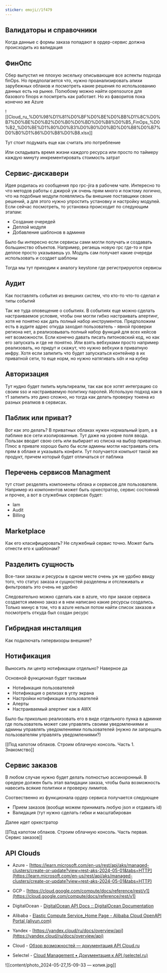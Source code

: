 ```yaml
---
sticker: emoji//1f479
---
```

## Валидаторы и справочники

Когда данные с формы заказа попадают в ордер-сервис должна происходить из валидация

## ФинОпс

Сбер выпустил не плохую эксельку описывающие все аспекты подхода finOps. Но предполагается что, нужно проанализировать апихи зарубежных облаков и посмотреть какие решения по использованию данных есть на рынке. Полюбому можно найти opensource для базового finops и посмтреть как работает. Но из фаворитов пока конечно же Azure

![[Cloud_ru_%D0%98%D1%81%D0%BF%D0%BE%D0%BB%D1%8C%D0%B7%D0%BE%D0%B2%D0%B0%D0%BD%D0%B8%D0%B5_FinOps_%D0%B2_%D0%BE%D1%80%D0%B3%D0%B0%D0%BD%D0%B8%D0%B7%D0%B0%D1%86%D0%B8%D0%B8.xlsx]]

Тут стоит подумать еще как считать это потребление

Или складывать время жизни каждого ресурса или просто по таймеру каждую минуту инкрементировать стоимость затрат

## Сервис-дискавери

Идея родилась из сообщения про rpc-jira в рабочем чате. Интересно то что методов работы с джирой уж очень прям много и пожтому логично, что на подобные модули появлялись бы внешние поставщики своих решений, а для этого нужно упростить установку и настройку модулей. Если сейчас посмотреть, то установка происходит по следующим этапам:

- Создание очередей
- Деплой модуля
- Добавление шаблонов в админке

  

Было бы интересно если сервисы сами могли получать и создавать большинство объектов. Например, регаешь новую rpc где-то и при деплое просто указываешь уз. Модуль сам получает какие очереди использовать и создает шаблоны

  

Тогда мы тут приходим к аналогу keystone где регистрируются сервисы

  

## Аудит

Как поставлять события из внешних систем, что кто-то что-то сделал и типы событий

Так же туда оповещение о событиях. В событиях еще можно сделать настраиваемое условие, чтобы они могли гибко настраивать алертинг, хотя не понятно как дать полный набор инструментов. Предположим есть в аудите адрес откуда заходил пользователь - явной проверки региона нет, а реализовывать полный набор функций для всех кейсов нет возможности. Если конечно давать писать питоновский код, но как его запускать и где не понятно. Или взять вебхуками просто например реализовать, но придут и скажут, что нужно вебхуки в приватную инфру. Хотя если запилить что будет запускаться контейнер в их приватной сети, то еще норм, но нужно натягивать sdn и на кубер

  

## Авторизация

Тут нудно будет пилить мультиреалм, так как все хотят интеграцию со своим sso и настраиваемую политику паролей. Использую подход как в т1 запилить это дико сложно, но тогда как делать проверку токена из разных реалмов в сервисах.

  

## Паблик или приват?

Вот как это делать? В приватных облаках нужен нормальный ipam, а в паблике все сети изолированные. Тут даже на уровне поля ввода. Пользак вводит свою сеть или выбирает из списка на выбор приватные. Плюс в привате хорошо было бы если админы могли настраивать сеть прям в облаке и указывать конфиги. Тут получается компьют такой же продукт, причем который будет отличаться от паблика

  

## Перечень сервисов Managment

тут стоит резделять компоненты облака и сервисов для пользователя. Например из компонентов может быть оркестратор, сервис состояний и прочее, а вот в служебных сервисах будет:

- Iam
- Audit
- Billing

  

## Marketplace

Как его класифицировать? Не служебный сервис точно. Может быть отнести его к шаблонам?

  

## Разделить сущность

Все-таки заказы и ресурсы в одном месте очень уж не удобно ввиду того, что статус заказа и сущностей разделены и отслеживать и фильтровать это очень не удобно

  

Следовательно можно сделать как в azure, что при заказе сервиса создается именно заказ и в нем написано какие ресурсы создались. Только минус в том, что в azure нельзя потом найти список заказов и посмотреть откуда был создан ресурс

  

## Гибридная инсталяция

Как подключать гипервизоры внешние?

  

## Нотификация

Выносить ли центр нотификации отдельно? Наверное да

Основной функционал будет таковым

- Нотификация пользователей
- Нотификация о релизах в углу экрана
- Настройки нотификации пользователей
- Алерты
- Настраиваемый алертинг как в AWX

Было бы прикольно реализовать его в виде отдельного пунка в админке где пользователь может сам управлять своими уведомлениями и админы управлять уведомлениями пользователей (нужно ли запрещать пользователям управлять уведомлениями?)

[[Под капотом облаков. Строим облачную консоль. Часть 1. Знакомство]]

  

## Сервис заказов

В любом случае нужно будет делать полностью ассинхронный. В оредере должен быть этап валидации заказа, чтобы была возможность навесить всякие политики и проверку лимитов.

Соотвественно из функционала ордер сервиса получается следующее

- Прием заказов (вообще можем принимать любую json и отдавать id)
- Валидация (тут нужно сделать гибки и масштабирован

Далее идет оркестратор

[[Под капотом облаков. Строим облачную консоль. Часть первая. Сервис заказов]]

  

## API Clouds

- Azure - [https://learn.microsoft.com/en-us/rest/api/aks/managed-clusters/create-or-update?view=rest-aks-2024-05-01&tabs=HTTP](https://learn.microsoft.com/en-us/rest/api/aks/managed-clusters/create-or-update?view=rest-aks-2024-05-01&tabs=HTTP)
- GCP - [https://cloud.google.com/compute/docs/reference/rest/v1](https://cloud.google.com/compute/docs/reference/rest/v1)
- DigitalOcean - [DigitalOcean API Docs :: DigitalOcean Documentation](https://docs.digitalocean.com/reference/api/api-reference/)
- Alibaba - [Elastic Compute Service_Home Page - Alibaba Cloud OpenAPI Portal (aliyun.com)](https://api.aliyun.com/product/Ecs?tab=apis)

  

- Yandex - [https://yandex.cloud/ru/docs/overview/api](https://yandex.cloud/ru/docs/overview/api)
- Cloud - [Обзор возможностей — документация API Cloud.ru](https://cloud.ru/docs/console_api/ug/index.html)
- Selectel - [Cloud Management • Документация к API (selectel.ru)](https://developers.selectel.ru/docs/selectel-cloud-platform/main-services/selectel_cloud_management_api/)

![[content/photo_2024-05-27_15-09-33 — копия.jpg]]